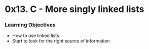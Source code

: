 # 0x13. C - More singly linked lists

### Learning Objectives
- How to use linked lists
- Start to look for the right source of information
